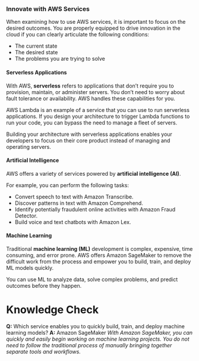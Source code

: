 ### Innovate with AWS Services
When examining how to use AWS services, it is important to focus on the desired outcomes. You are properly equipped to drive innovation in the cloud if you can clearly articulate the following conditions:
* The current state
* The desired state
* The problems you are trying to solve
#### Serverless Applications
With AWS, **serverless** refers to applications that don’t require you to provision, maintain, or administer servers. You don’t need to worry about fault tolerance or availability. AWS handles these capabilities for you.

AWS Lambda is an example of a service that you can use to run serverless applications. If you design your architecture to trigger Lambda functions to run your code, you can bypass the need to manage a fleet of servers.

Building your architecture with serverless applications enables your developers to focus on their core product instead of managing and operating servers.
#### Artificial Intelligence
AWS offers a variety of services powered by **artificial intelligence (AI)**. 

For example, you can perform the following tasks:
- Convert speech to text with Amazon Transcribe.
- Discover patterns in text with Amazon Comprehend.
- Identify potentially fraudulent online activities with Amazon Fraud Detector.
- Build voice and text chatbots with Amazon Lex.
#### Machine Learning
Traditional **machine learning (ML)** development is complex, expensive, time consuming, and error prone. AWS offers Amazon SageMaker to remove the difficult work from the process and empower you to build, train, and deploy ML models quickly.

You can use ML to analyze data, solve complex problems, and predict outcomes before they happen.
# Knowledge Check
**Q:** Which service enables you to quickly build, train, and deploy machine learning models?
**A:** Amazon SageMaker
*With Amazon SageMaker, you can quickly and easily begin working on machine learning projects. You do not need to follow the traditional process of manually bringing together separate tools and workflows.*